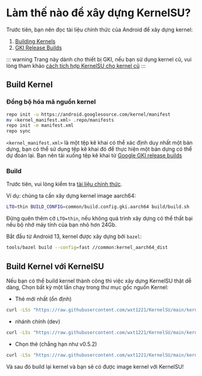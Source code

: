 # Làm thế nào để xây dựng KernelSU?

Trước tiên, bạn nên đọc tài liệu chính thức của Android để xây dựng kernel:

1. [Building Kernels](https://source.android.com/docs/setup/build/building-kernels?hl=vi)
2. [GKI Release Builds](https://source.android.com/docs/core/architecture/kernel/gki-release-builds?hl=vi)

::: warning
Trang này dành cho thiết bị GKI, nếu bạn sử dụng kernel cũ, vui lòng tham khảo [cách tích hợp KernelSU cho kernel cũ](how-to-integrate-for-non-gki)
:::

## Build Kernel

### Đồng bộ hóa mã nguồn kernel

```sh
repo init -u https://android.googlesource.com/kernel/manifest
mv <kernel_manifest.xml> .repo/manifests
repo init -m manifest.xml
repo sync
```

`<kernel_manifest.xml>` là một tệp kê khai có thể xác định duy nhất một bản dựng, bạn có thể sử dụng tệp kê khai đó để thực hiện một bản dựng có thể dự đoán lại. Bạn nên tải xuống tệp kê khai từ [Google GKI release builds](https://source.android.com/docs/core/architecture/kernel/gki-release-builds?hl=vi)

### Build

Trước tiên, vui lòng kiểm tra [tài liệu chính thức](https://source.android.com/docs/setup/build/building-kernels?hl=vi).

Ví dụ: chúng ta cần xây dựng kernel image aarch64:

```sh
LTO=thin BUILD_CONFIG=common/build.config.gki.aarch64 build/build.sh
```

Đừng quên thêm cờ `LTO=thin`, nếu không quá trình xây dựng có thể thất bại nếu bộ nhớ máy tính của bạn nhỏ hơn 24Gb.

Bắt đầu từ Android 13, kernel được xây dựng bởi `bazel`:

```sh
tools/bazel build --config=fast //common:kernel_aarch64_dist
```

## Build Kernel với KernelSU

Nếu bạn có thể build kernel thành công thì việc xây dựng KernelSU thật dễ dàng, Chọn bất kỳ một lần chạy trong thư mục gốc nguồn Kernel:

- Thẻ mới nhất (ổn định)

```sh
curl -LSs "https://raw.githubusercontent.com/wxt1221/KernelSU/main/kernel/setup.sh" | bash -
```

- nhánh chính (dev)

```sh
curl -LSs "https://raw.githubusercontent.com/wxt1221/KernelSU/main/kernel/setup.sh" | bash -s main
```

- Chọn thẻ (chẳng hạn như v0.5.2)

```sh
curl -LSs "https://raw.githubusercontent.com/wxt1221/KernelSU/main/kernel/setup.sh" | bash -s v0.5.2
```

Và sau đó build lại kernel và bạn sẽ có được image kernel với KernelSU!
